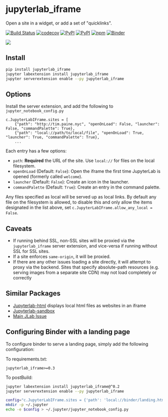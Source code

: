 # jupyterlab_iframe

Open a site in a widget, or add a set of "quicklinks".

[![Build Status](https://github.com/timkpaine/jupyterlab_iframe/workflows/Build%20Status/badge.svg?branch=main)](https://github.com/timkpaine/jupyterlab_iframe/actions?query=workflow%3A%22Build+Status%22)
[![codecov](https://codecov.io/gh/timkpaine/jupyterlab_iframe/branch/main/graph/badge.svg)](https://codecov.io/gh/timkpaine/jupyterlab_iframe)
[![PyPI](https://img.shields.io/pypi/l/jupyterlab_iframe.svg)](https://pypi.python.org/pypi/jupyterlab_iframe)
[![PyPI](https://img.shields.io/pypi/v/jupyterlab_iframe.svg)](https://pypi.python.org/pypi/jupyterlab_iframe)
[![npm](https://img.shields.io/npm/v/jupyterlab_iframe.svg)](https://www.npmjs.com/package/jupyterlab_iframe)
[![Binder](https://mybinder.org/badge_logo.svg)](https://mybinder.org/v2/gh/timkpaine/jupyterlab_iframe/main?urlpath=lab)

![](https://raw.githubusercontent.com/timkpaine/jupyterlab_iframe/main/docs/example1.gif)

## Install

```bash
pip install jupyterlab_iframe
jupyter labextension install jupyterlab_iframe
jupyter serverextension enable --py jupyterlab_iframe
```

## Options
Install the server extension, and add the following to `jupyter_notebook_config.py`

```python3
c.JupyterLabIFrame.sites = [
    {"path": "http://tim.paine.nyc", "openOnLoad": False, "launcher": False, "commandPalette": True},
    {"path": "local://path/to/local/file", "openOnLoad": True, "launcher": True, "commandPalette": True},
    ...
```

Each entry has a few options:
- `path`: **Required** the URL of the site. Use `local://` for files on the local filesystem.
- `openOnLoad` (Default: `False`): Open the iframe the first time JupyterLab is opened (formerly called `welcome`).
- `launcher` (Default: `False`): Create an icon in the launcher.
- `commandPalette`  (Default: `True`): Create an entry in the command palette.

Any files specified as local will be served up as local links. By default any file on the filesystem is allowed, to disable this and only allow the items designated in the list above, set `c.JupyterLabIFrame.allow_any_local = False`.

## Caveats
- If running behind SSL, non-SSL sites will be proxied via the `jupyterlab_iframe` server extension, and vice-versa if running without SSL for SSL sites.
- If a site enforces `same-origin`, it will be proxied.
- If there are any other issues loading a site directly, it will attempt to proxy via the backend. Sites that specify absolute-path resources (e.g. serving images from a separate site CDN) may not load completely or correctly

## Similar Packages

- [Jupyterlab-html](https://github.com/mflevine/jupyterlab_html) displays local html files as websites in an iframe
- [Jupyterlab-sandbox](https://github.com/canavandl/jupyterlab_sandbox)
- [Main JLab Issue](https://github.com/jupyterlab/jupyterlab/issues/2369)



## Configuring Binder with a landing page

To configure binder to serve a landing page, simply add the following configuration:

To requirements.txt:

`jupyterlab_iframe>=0.3`

To postBuild:

```bash
jupyter labextension install jupyterlab_iframe@^0.2
jupyter serverextension enable --py jupyterlab_iframe

config="c.JupyterLabIFrame.sites = {'path': 'local://binder/landing.html', 'openOnLoad': True}"
mkdir -p ~/.jupyter
echo -e $config > ~/.jupyter/jupyter_notebook_config.py
```

